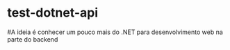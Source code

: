 # test-dotnet-api

#A ideia é conhecer um pouco mais do .NET para desenvolvimento web na parte do backend
